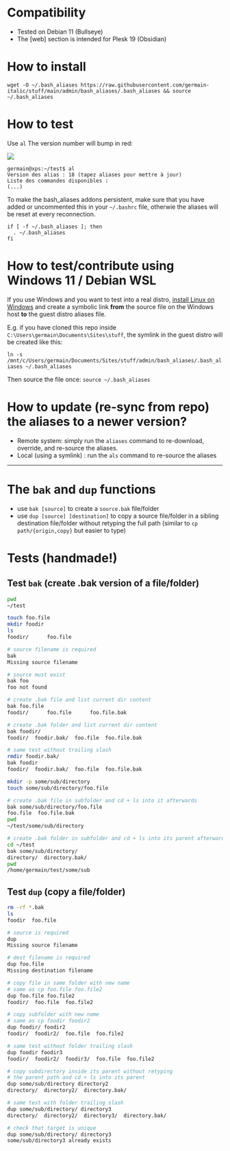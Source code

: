 # Compatibility

- Tested on Debian 11 (Bullseye)
- The [web] section is intended for Plesk 19 (Obsidian)


# How to install

`wget -O ~/.bash_aliases https://raw.githubusercontent.com/germain-italic/stuff/main/admin/bash_aliases/.bash_aliases && source ~/.bash_aliases`


# How to test

Use `al`
The version number will bump in red:

![](https://files.italic.fr/debian_Bw8VE9kj1d.png)

```
germain@xps:~/test$ al
Version des alias : 18 (tapez aliases pour mettre à jour)
Liste des commandes disponibles :
(...)
```

To make the bash_aliases addons persistent, make sure that you have added or uncommented this in your `~/.bashrc`  file, otherwie the aliases will be reset at every reconnection.

```
if [ -f ~/.bash_aliases ]; then
  . ~/.bash_aliases
fi
```

# How to test/contribute using Windows 11 / Debian WSL

If you use Windows and you want to test into a real distro, [install Linux on Windows](https://learn.microsoft.com/en-us/windows/wsl/install) and create a symbolic link **from** the source file on the Windows host **to** the guest distro aliases file.

E.g. if you have cloned this repo inside `C:\Users\germain\Documents\Sites\stuff`, the symlink in the guest distro will be created like this:

`ln -s /mnt/c/Users/germain/Documents/Sites/stuff/admin/bash_aliases/.bash_aliases ~/.bash_aliases`

Then source the file once:
`source ~/.bash_aliases`


# How to update (re-sync from repo) the aliases to a newer version?

- Remote system: simply run the `aliases` command to re-download, override, and re-source the aliases.
- Local (using a symlink) : run the `als` command to re-source the aliases


---

# The `bak` and `dup` functions

- use `bak [source]` to create a `source.bak` file/folder
- use `dup [source] [destination]` to copy a source file/folder in a sibling destination file/folder without retyping the full path (similar to `cp path/{origin,copy}` but easier to type)


# Tests (handmade!)

## Test `bak` (create .bak version of a file/folder)

```bash
pwd
~/test

touch foo.file
mkdir foodir
ls
foodir/      foo.file

# source filename is required
bak
Missing source filename

# source must exist
bak foo
foo not found

# create .bak file and list current dir content
bak foo.file 
foodir/      foo.file      foo.file.bak

# create .bak folder and list current dir content      
bak foodir/
foodir/  foodir.bak/  foo.file  foo.file.bak

# same test without trailing slash
rmdir foodir.bak/
bak foodir
foodir/  foodir.bak/  foo.file  foo.file.bak

mkdir -p some/sub/directory
touch some/sub/directory/foo.file

# create .bak file in subfolder and cd + ls into it afterwards
bak some/sub/directory/foo.file
foo.file  foo.file.bak
pwd
~/test/some/sub/directory

# create .bak folder in subfolder and cd + ls into its parent afterwards
cd ~/test
bak some/sub/directory/
directory/  directory.bak/
pwd
/home/germain/test/some/sub
```

## Test `dup` (copy a file/folder)

```bash
rm -rf *.bak
ls
foodir  foo.file

# source is required
dup
Missing source filename

# dest filename is required
dup foo.file 
Missing destination filename

# copy file in same folder with new name
# same as cp foo.file foo.file2
dup foo.file foo.file2
foodir/  foo.file  foo.file2

# copy subfolder with new name
# same as cp foodir foodir2
dup foodir/ foodir2
foodir/  foodir2/  foo.file  foo.file2

# same test without folder trailing slash
dup foodir foodir3
foodir/  foodir2/  foodir3/  foo.file  foo.file2

# copy subdirectory inside its parent without retyping
# the parent path and cd + ls into its parent
dup some/sub/directory directory2
directory/  directory2/  directory.bak/

# same test with folder trailing slash
dup some/sub/directory/ directory3
directory/  directory2/  directory3/  directory.bak/

# check that target is unique
dup some/sub/directory/ directory3
some/sub/directory3 already exists
```